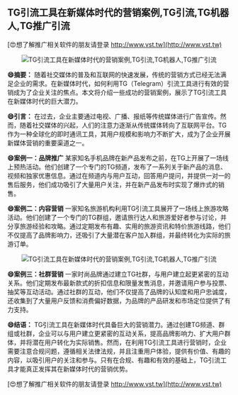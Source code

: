 ## **TG引流工具在新媒体时代的营销案例,TG引流,TG机器人,TG推广引流**

[😍想了解推广相关软件的朋友请登录 http://www.vst.tw](http://www.vst.tw)

 <center><img src="https://vst.tw/MP4/tuiguang/png/1.png" alt="TG引流工具在新媒体时代的营销案例,TG引流,TG机器人,TG推广引流"></center>

**😄摘要：**
随着社交媒体的普及和互联网的快速发展，传统的营销方式已经无法满足企业的需求。在新媒体时代，如何利用TG（Telegram）引流工具进行有效的营销成为了企业关注的焦点。本文将介绍一些成功的营销案例，展示了TG引流工具在新媒体时代的巨大潜力。

**😄引言：**
在过去，企业主要通过电视、广播、报纸等传统媒体进行广告宣传。然而，随着社交媒体的兴起，人们的注意力逐渐从传统媒体转向了互联网平台。TG作为一种全球化的即时通讯工具，其用户规模和影响力不断扩大，成为了企业开展新媒体营销的重要渠道之一。

**😄案例一：品牌推广**
某家知名手机品牌在新产品发布之前，在TG上开展了一场线上预热活动。他们创建了一个专门的TG频道，发布了一系列关于新产品的消息、视频和独家优惠信息。通过在频道内与用户互动，回答用户提问，并提供一对一的售后服务，他们成功吸引了大量用户关注，并在新产品发布时实现了爆炸式的销售。

**😄案例二：内容营销**
一家知名旅游机构利用TG引流工具展开了一场线上旅游攻略活动。他们创建了一个专门的TG群组，邀请旅行达人和旅游爱好者参与讨论，并分享旅游经验和攻略。通过定期发布有趣、实用的旅游资讯和特价旅游线路，他们不仅提高了品牌影响力，还吸引了大量潜在客户加入群组，并最终转化为实际的旅游订单。

 <center><img src="https://vst.tw/MP4/tuiguang/png/0.png" alt="TG引流工具在新媒体时代的营销案例,TG引流,TG机器人,TG推广引流"></center>

**😄案例三：社群营销**
一家时尚品牌通过建立TG社群，与用户建立起更紧密的互动关系。他们定期发布最新款式的折扣信息和限量发售消息，并邀请用户参与投票、抽奖等互动活动。通过社群的互动，他们不仅提高了品牌的认知度和用户忠诚度，还收集到了大量用户反馈和消费偏好数据，为品牌的产品研发和市场定位提供了有力支持。

**😄结语：**
TG引流工具在新媒体时代具备巨大的营销潜力。通过创建TG频道、群组或社群，企业可以与用户建立更紧密的互动关系，提高品牌影响力、扩大用户群体，并将潜在用户转化为实际销售。然而，在利用TG引流工具进行营销时，企业需要注意合规问题，遵循相关法律法规，并且注重用户体验，提供有价值、有趣的内容，以吸引用户的关注和参与。只有在合规、有趣和有效的基础上，TG引流工具才能真正发挥其在新媒体时代的营销优势。

[😍想了解推广相关软件的朋友请登录 http://www.vst.tw](http://www.vst.tw)



